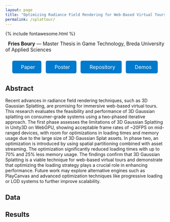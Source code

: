```yaml
---
layout: page
title: "Optimizing Radiance Field Rendering for Web-Based Virtual Tours: A Two-Phased Approach"
permalink: /splattour/
---
```

{% include fontawesome.html %}

<p style="margin-top: 0; font-size: 1.1em;">
  <strong>Fries Boury</strong> — Master Thesis in Game Technology, Breda University of Applied Sciences
</p>

<div style="text-align: center; margin: 20px 0;">
  <a href="https://www.researchgate.net/publication/392796834" target="blank" class="button"><i class="fas fa-file-pdf"></i> Paper</a>
  <a href="https://www.researchgate.net/publication/392200164" target="blank" class="button"><i class="fas fa-image"></i> Poster</a>
  <a href="https://github.com/DAE-FriesB/Unity_SplatTour" target="blank" class="button"><i class="fab fa-github"></i> Repository</a>
  <a href="https://friesboury.com" target="blank" class="button"><i class="fas fa-play-circle"></i> Demos</a>
</div>

<style>
.button {
  display: inline-block;
  padding: 10px 20px;
  margin: 5px;
  font-size: 16px;
  text-decoration: none;
  color: white;
  background-color: #007acc;
  border-radius: 5px;
  transition: background-color 0.3s ease;
}
.button:visited {
  color: white;
}
.button:visited:hover {
  color: #111;
}
.button:hover {
  background-color: #005f99;
}
.button i {
  margin-right: 8px;
}

</style>

## **Abstract**
Recent advances in radiance field rendering techniques, such as 3D Gaussian Splatting, are promising for immersive web-based virtual tours. This research evaluates the feasibility and performance of 3D Gaussian splatting on consumer-grade systems using a two-phased iterative approach. The first phase assesses the limitations of 3D Gaussian Splatting in Unity3D on WebGPU, showing acceptable frame rates of ~20FPS on mid-ranged devices, with room for optimizations in loading times and memory usage due to the large size of 3D Gaussian Splat assets. In phase two, an optimization is introduced by using spatial partitioning combined with asset streaming. The optimization significantly reduced loading times with up to 70% and 25% less memory usage. The findings confirm that 3D Gaussian Splatting is a viable technique for web-based virtual tours and demonstrate that optimizing the loading strategy plays a crucial role in enhancing performance. Future work may explore alternative engines such as PlayCanvas and advanced optimization techniques like progressive loading or LOD systems to further improve scalability.
## **Data**

## **Results**
